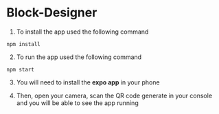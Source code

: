# Block-Designer

1. To install the app used the following command 
   
  ```npm install```

2. To run the app used the following command 
   
  ```npm start```

3. You will need to install the **expo app** in your phone 

4. Then, open your camera, scan the QR code generate in your console and you will be able to see the app running 
